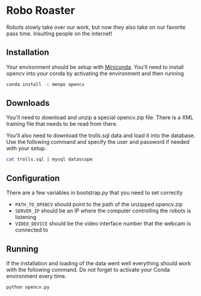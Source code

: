 Robo Roaster
============

Robots slowly take over our work, but now they also take on our favorite pass time. 
Insulting people on the internet! 

Installation
------------

Your environment should be setup with [Miniconda](https://conda.io/miniconda.html).
You'll need to install opencv into your conda by activating the environment and then running

```bash
conda install -c menpo opencv
```

Downloads
---------

You'll need to download and unzip a special opencv.zip file. 
There is a XML training file that needs to be read from there.

You'll also need to download the trolls.sql data and load it into the database. 
Use the following command and specify the user and password if needed with your setup.

```bash
cat trolls.sql | mysql datascope
```

Configuration
-------------

There are a few variables in bootstrap.py that you need to set correctly

* ```PATH_TO_OPENCV``` should point to the path of the unzipped opencv.zip
* ```SERVER_IP``` should be an IP where the computer controlling the robots is listening
* ```VIDEO_DEVICE``` should be the video interface number that the webcam is connected to

Running
-------

If the installation and loading of the data went well everything should work with the following command.
Do not forget to activate your Conda environment every time.

```bash
python opencv.py
```
